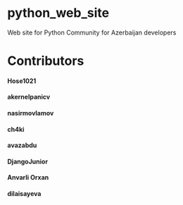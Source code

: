 # python_web_site
Web site for Python Community for Azerbaijan developers

# Contributors

#### Hose1021
#### akernelpanicv
#### nasirmovlamov
#### ch4ki
#### avazabdu
#### DjangoJunior
#### Anvarli Orxan
#### dilaisayeva
